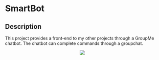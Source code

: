 # SmartBot

## Description
This project provides a front-end to my other projects through a GroupMe chatbot. The chatbot can complete commands through a groupchat.

<p align="center" width="300">
  <img src="https://github.com/joshuarreid/SmartBot/blob/master/GroupChat.jpeg" />
</p>




 





